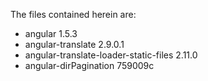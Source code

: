 The files contained herein are:

 - angular 1.5.3
 - angular-translate 2.9.0.1
 - angular-translate-loader-static-files 2.11.0
 - angular-dirPagination 759009c
